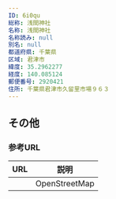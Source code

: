 ```yaml
---
ID: 6i0qu
総称: 浅間神社
名称: 浅間神社
名称読み: null
別名: null
都道府県: 千葉県
区域: 君津市
緯度: 35.2962277
経度: 140.085124
郵便番号: 2920421
住所: 千葉県君津市久留里市場９６３
---
```


## その他

### 参考URL

| URL | 説明          |
| --- | ------------- |
|     | OpenStreetMap |
